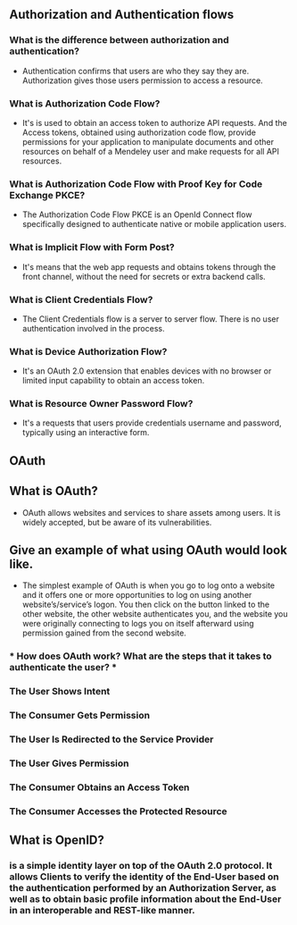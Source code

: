 ## Authorization and Authentication flows
### What is the difference between authorization and authentication?

- Authentication confirms that users are who they say they are. Authorization gives those users permission to access a resource.


### What is Authorization Code Flow?

- It's is used to obtain an access token to authorize API requests. And the Access tokens, obtained using authorization code flow, provide permissions for your application to manipulate documents and other resources on behalf of a Mendeley user and make requests for all API resources.
### What is Authorization Code Flow with Proof Key for Code Exchange PKCE?

- The Authorization Code Flow PKCE is an OpenId Connect flow specifically designed to authenticate native or mobile application users.
### What is Implicit Flow with Form Post?

- It's means that the web app requests and obtains tokens through the front channel, without the need for secrets or extra backend calls.
### What is Client Credentials Flow?

- The Client Credentials flow is a server to server flow. There is no user authentication involved in the process.
### What is Device Authorization Flow?

- It's an OAuth 2.0 extension that enables devices with no browser or limited input capability to obtain an access token.
### What is Resource Owner Password Flow?

- It's a requests that users provide credentials username and password, typically using an interactive form.


## OAuth


## What is OAuth?
- OAuth allows websites and services to share assets among users. It is widely accepted, but be aware of its vulnerabilities.

## Give an example of what using OAuth would look like.
- The simplest example of OAuth is when you go to log onto a website and it offers one or more opportunities to log on using another website’s/service’s logon. You then click on the button linked to the other website, the other website authenticates you, and the website you were originally connecting to logs you on itself afterward using permission gained from the second website.

### * How does OAuth work? What are the steps that it takes to authenticate the user? *
### The User Shows Intent
### The Consumer Gets Permission
### The User Is Redirected to the Service Provider
### The User Gives Permission
### The Consumer Obtains an Access Token
### The Consumer Accesses the Protected Resource


## What is OpenID?
### is a simple identity layer on top of the OAuth 2.0 protocol. It allows Clients to verify the identity of the End-User based on the authentication performed by an Authorization Server, as well as to obtain basic profile information about the End-User in an interoperable and REST-like manner.
